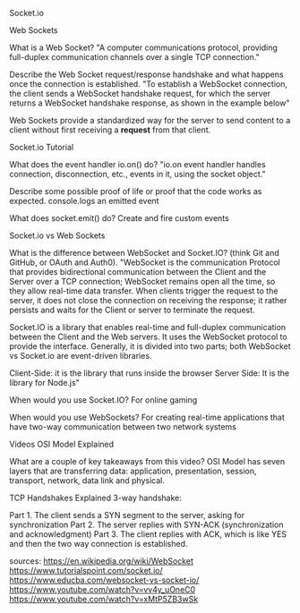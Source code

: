 Socket.io

Web Sockets

What is a Web Socket?
  "A computer communications protocol, providing full-duplex communication channels over a single TCP connection."

Describe the Web Socket request/response handshake and what happens once the connection is established.
  "To establish a WebSocket connection, the client sends a WebSocket handshake request, for which the server returns a WebSocket handshake response, as shown in the example below"

Web Sockets provide a standardized way for the server to send content to a client without first receiving a __request__ from that client.


Socket.io Tutorial

What does the event handler io.on() do? "io.on event handler handles connection, disconnection, etc., events in it, using the socket object."

Describe some possible proof of life or proof that the code works as expected.
  console.logs an emitted event 

What does socket.emit() do? Create and fire custom events 

Socket.io vs Web Sockets

What is the difference between WebSocket and Socket.IO? (think Git and GitHub, or OAuth and Auth0).
  "WebSocket is the communication Protocol that provides bidirectional communication between the Client and the Server over a TCP connection; WebSocket remains open all the time, so they allow real-time data transfer. When clients trigger the request to the server, it does not close the connection on receiving the response; it rather persists and waits for the Client or server to terminate the request.

  Socket.IO is a library that enables real-time and full-duplex communication between the Client and the Web servers. It uses the WebSocket protocol to provide the interface. Generally, it is divided into two parts; both WebSocket vs Socket.io are event-driven libraries.

  Client-Side: it is the library that runs inside the browser
  Server Side: It is the library for Node.js"

When would you use Socket.IO?
  For online gaming

When would you use WebSockets?
  For creating real-time applications that have two-way communication between two network systems 

Videos
OSI Model Explained

What are a couple of key takeaways from this video?
  OSI Model has seven layers that are transferring data: application, presentation, session, transport, network, data link and physical.

TCP Handshakes Explained
  3-way handshake:

  Part 1. The client sends a SYN segment to the server, asking for synchronization
  Part 2. The server replies with SYN-ACK (synchronization and acknowledgment)
  Part 3. The client replies with ACK, which is like YES and then the two way connection is established.

sources:
https://en.wikipedia.org/wiki/WebSocket
https://www.tutorialspoint.com/socket.io/
https://www.educba.com/websocket-vs-socket-io/
https://www.youtube.com/watch?v=vv4y_uOneC0
https://www.youtube.com/watch?v=xMtP5ZB3wSk
